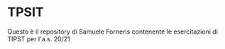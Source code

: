 # TPSIT
Questo è il repository di Samuele Forneris contenente le esercitazioni di TIPST per l'a.s. 20/21
